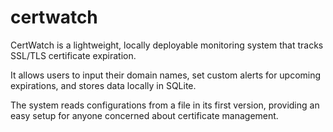 # certwatch
CertWatch is a lightweight, locally deployable monitoring system that tracks SSL/TLS certificate expiration.

It allows users to input their domain names, set custom alerts for upcoming expirations, and stores data locally in SQLite. 

The system reads configurations from a file in its first version, providing an easy setup for anyone concerned about certificate management.
